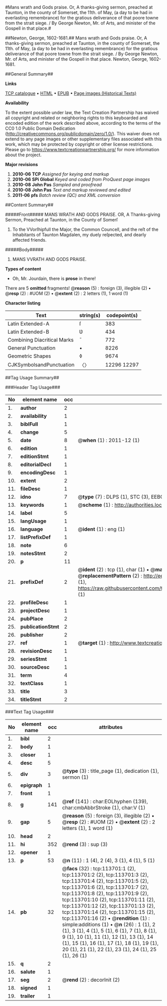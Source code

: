 #Mans wrath and Gods praise. Or, A thanks-giving sermon, preached at Taunton, in the county of Somerset, the 11th. of May, (a day to be had in everlasting remembrance) for the gratious deliverance of that poore towne from the strait siege. / By George Newton, Mr. of Arts, and minister of the Gospell in that place.#

##Newton, George, 1602-1681.##
Mans wrath and Gods praise. Or, A thanks-giving sermon, preached at Taunton, in the county of Somerset, the 11th. of May, (a day to be had in everlasting remembrance) for the gratious deliverance of that poore towne from the strait siege. / By George Newton, Mr. of Arts, and minister of the Gospell in that place.
Newton, George, 1602-1681.

##General Summary##

**Links**

[TCP catalogue](http://www.ota.ox.ac.uk/tcp/)  • 
[HTML](http://tei.it.ox.ac.uk/tcp/Texts-HTML/free/A89/A89666.html)  • 
[EPUB](http://tei.it.ox.ac.uk/tcp/Texts-EPUB/free/A89/A89666.epub) • 
[Page images (Historical Texts)](https://historicaltexts.jisc.ac.uk/eebo-99861564e)

**Availability**

To the extent possible under law, the Text Creation Partnership has waived all copyright and related or neighboring rights to this keyboarded and encoded edition of the work described above, according to the terms of the CC0 1.0 Public Domain Dedication (http://creativecommons.org/publicdomain/zero/1.0/). This waiver does not extend to any page images or other supplementary files associated with this work, which may be protected by copyright or other license restrictions. Please go to https://www.textcreationpartnership.org/ for more information about the project.

**Major revisions**

1. __2010-06__ __TCP__ *Assigned for keying and markup*
1. __2010-06__ __SPi Global__ *Keyed and coded from ProQuest page images*
1. __2010-08__ __John Pas__ *Sampled and proofread*
1. __2010-08__ __John Pas__ *Text and markup reviewed and edited*
1. __2011-06__ __pfs__ *Batch review (QC) and XML conversion*

##Content Summary##

#####Front#####
MANS WRATH AND GODS PRAISE. OR, A Thanks-giving Sermon, Preached at Taunton, in the County of Somerſ
1. To the VVorſhipfull the Major, the Common Councell, and the reſt of the Inhabitants of Taunton Magdalen, my duely reſpected, and dearly affected friends.

#####Body#####

1. MANS VVRATH AND GODS PRAISE.

**Types of content**

  * Oh, Mr. Jourdain, there is **prose** in there!

There are 5 **omitted** fragments! 
 @__reason__ (5) : foreign (3), illegible (2)  •  @__resp__ (2) : #UOM (2)  •  @__extent__ (2) : 2 letters (1), 1 word (1)

**Character listing**


|Text|string(s)|codepoint(s)|
|---|---|---|
|Latin Extended-A|ſ|383|
|Latin Extended-B|Ʋ|434|
|Combining             Diacritical Marks|̄|772|
|General Punctuation|•|8226|
|Geometric Shapes|◊|9674|
|CJKSymbolsandPunctuation|〈〉|12296 12297|

##Tag Usage Summary##

###Header Tag Usage###

|No|element name|occ|attributes|
|---|---|---|---|
|1.|__author__|2||
|2.|__availability__|1||
|3.|__biblFull__|1||
|4.|__change__|5||
|5.|__date__|8| @__when__ (1) : 2011-12 (1)|
|6.|__edition__|1||
|7.|__editionStmt__|1||
|8.|__editorialDecl__|1||
|9.|__encodingDesc__|1||
|10.|__extent__|2||
|11.|__fileDesc__|1||
|12.|__idno__|7| @__type__ (7) : DLPS (1), STC (3), EEBO-CITATION (1), PROQUEST (1), VID (1)|
|13.|__keywords__|1| @__scheme__ (1) : http://authorities.loc.gov/ (1)|
|14.|__label__|5||
|15.|__langUsage__|1||
|16.|__language__|1| @__ident__ (1) : eng (1)|
|17.|__listPrefixDef__|1||
|18.|__note__|6||
|19.|__notesStmt__|2||
|20.|__p__|11||
|21.|__prefixDef__|2| @__ident__ (2) : tcp (1), char (1)  •  @__matchPattern__ (2) : ([0-9\-]+):([0-9IVX]+) (1), (.+) (1)  •  @__replacementPattern__ (2) : http://eebo.chadwyck.com/downloadtiff?vid=$1&page=$2 (1), https://raw.githubusercontent.com/textcreationpartnership/Texts/master/tcpchars.xml#$1 (1)|
|22.|__profileDesc__|1||
|23.|__projectDesc__|1||
|24.|__pubPlace__|2||
|25.|__publicationStmt__|2||
|26.|__publisher__|2||
|27.|__ref__|1| @__target__ (1) : http://www.textcreationpartnership.org/docs/. (1)|
|28.|__revisionDesc__|1||
|29.|__seriesStmt__|1||
|30.|__sourceDesc__|1||
|31.|__term__|4||
|32.|__textClass__|1||
|33.|__title__|3||
|34.|__titleStmt__|2||


###Text Tag Usage###

|No|element name|occ|attributes|
|---|---|---|---|
|1.|__bibl__|2||
|2.|__body__|1||
|3.|__closer__|1||
|4.|__desc__|5||
|5.|__div__|3| @__type__ (3) : title_page (1), dedication (1), sermon (1)|
|6.|__epigraph__|1||
|7.|__front__|1||
|8.|__g__|141| @__ref__ (141) : char:EOLhyphen (139), char:cmbAbbrStroke (1), char:V (1)|
|9.|__gap__|5| @__reason__ (5) : foreign (3), illegible (2)  •  @__resp__ (2) : #UOM (2)  •  @__extent__ (2) : 2 letters (1), 1 word (1)|
|10.|__head__|2||
|11.|__hi__|352| @__rend__ (3) : sup (3)|
|12.|__opener__|1||
|13.|__p__|53| @__n__ (11) : 1 (4), 2 (4), 3 (1), 4 (1), 5 (1)|
|14.|__pb__|32| @__facs__ (32) : tcp:113701:1 (2), tcp:113701:2 (2), tcp:113701:3 (2), tcp:113701:4 (2), tcp:113701:5 (2), tcp:113701:6 (2), tcp:113701:7 (2), tcp:113701:8 (2), tcp:113701:9 (2), tcp:113701:10 (2), tcp:113701:11 (2), tcp:113701:12 (2), tcp:113701:13 (2), tcp:113701:14 (2), tcp:113701:15 (2), tcp:113701:16 (2)  •  @__rendition__ (1) : simple:additions (1)  •  @__n__ (26) : 1 (1), 2 (1), 3 (1), 4 (1), 5 (1), 6 (1), 7 (1), 8 (1), 9 (1), 10 (1), 11 (1), 12 (1), 13 (1), 14 (1), 15 (1), 16 (1), 17 (1), 18 (1), 19 (1), 20 (1), 21 (1), 22 (1), 23 (1), 24 (1), 25 (1), 26 (1)|
|15.|__q__|2||
|16.|__salute__|1||
|17.|__seg__|2| @__rend__ (2) : decorInit (2)|
|18.|__signed__|1||
|19.|__trailer__|1||
